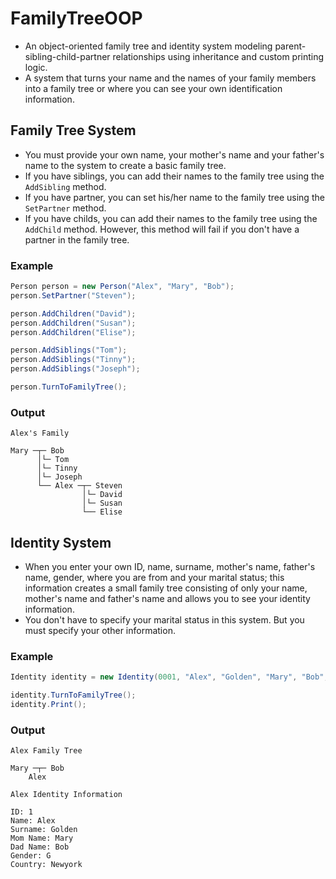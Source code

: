 # FamilyTreeOOP
- An object-oriented family tree and identity system modeling parent-sibling-child-partner relationships using inheritance and custom printing logic.  
- A system that turns your name and the names of your family members into a family tree or where you can see your own identification information.

## Family Tree System
- You must provide your own name, your mother's name and your father's name to the system to create a basic family tree.  
- If you have siblings, you can add their names to the family tree using the `AddSibling` method.  
- If you have partner, you can set his/her name to the family tree using the `SetPartner` method.  
- If you have childs, you can add their names to the family tree using the `AddChild` method. However, this method will fail if you don't have a partner in the family tree.

### Example
```csharp
Person person = new Person("Alex", "Mary", "Bob");
person.SetPartner("Steven");

person.AddChildren("David");
person.AddChildren("Susan");
person.AddChildren("Elise");

person.AddSiblings("Tom");
person.AddSiblings("Tinny");
person.AddSiblings("Joseph");

person.TurnToFamilyTree();
```
### Output
```
Alex's Family

Mary ─┬─ Bob
      │└─ Tom
      │└─ Tinny
      │└─ Joseph
      └── Alex ─┬─ Steven
                │└─ David
                │└─ Susan
                └── Elise
```

## Identity System
- When you enter your own ID, name, surname, mother's name, father's name, gender, where you are from and your marital status; this information creates a small family tree consisting of only your name, mother's name and father's name and allows you to see your identity information.  
- You don't have to specify your marital status in this system. But you must specify your other information.

### Example
```csharp
Identity identity = new Identity(0001, "Alex", "Golden", "Mary", "Bob", 'G', "Newyork");

identity.TurnToFamilyTree();
identity.Print();
```
### Output
```
Alex Family Tree

Mary ─┬─ Bob
    Alex

Alex Identity Information

ID: 1
Name: Alex
Surname: Golden
Mom Name: Mary
Dad Name: Bob
Gender: G
Country: Newyork
```
